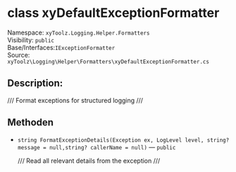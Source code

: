 # class xyDefaultExceptionFormatter

Namespace: `xyToolz.Logging.Helper.Formatters`  
Visibility: `public`  
Base/Interfaces:`IExceptionFormatter`  
Source: `xyToolz\Logging\Helper\Formatters\xyDefaultExceptionFormatter.cs`

## Description:

/// Format exceptions for structured logging
    ///

## Methoden

- `string FormatExceptionDetails(Exception ex, LogLevel level, string? message = null,string? callerName = null)` — `public`
  
  /// Read all relevant details from the exception
        ///

